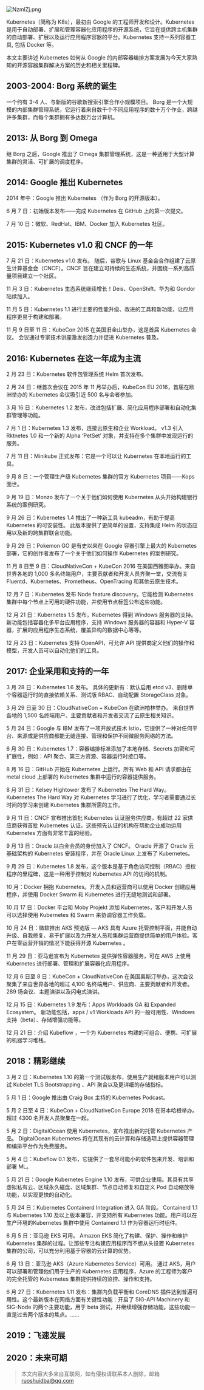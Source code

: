 
![NzmlZj.png](https://s1.ax1x.com/2020/07/04/NzmlZj.png)


Kubernetes（简称为 K8s），最初由 Google 的工程师开发和设计。Kubernetes 是用于自动部署、扩展和管理容器化应用程序的开源系统，它旨在提供跨主机集群的自动部署、扩展以及运行应用程序容器的平台。Kubernetes 支持一系列容器工具, 包括 Docker 等。

本文主要讲述 Kubernetes 如何从 Google 的内部容器编排方案发展为今天大家熟知的开源容器集群解决方案的历史和相关里程碑。

## 2003-2004: Borg 系统的诞生

一个约有 3-4 人、与新版的谷歌新搜索引擎合作小规模项目。 Borg 是一个大规模的内部集群管理系统，它运行着来自数千个不同应用程序的数十万个作业，跨越许多集群，而每个集群拥有多达数万台计算机。

## 2013: 从 Borg 到 Omega

继 Borg 之后，Google 推出了 Omega 集群管理系统，这是一种适用于大型计算集群的灵活、可扩展的调度程序。

## 2014: Google 推出 Kubernetes

2014 年中：Google 推出 Kubernetes （作为 Borg 的开源版本）。

6 月 7 日：初始版本发布——完成 Kubernetes 在 GitHub 上的第一次提交。

7 月 10 日：微软、RedHat、IBM、Docker 加入 Kubernetes 社区。

## 2015: Kubernetes v1.0 和 CNCF 的一年

7 月 21 日：Kubernetes v1.0 发布。 随后，谷歌与 Linux 基金会合作组建了云原生计算基金会（CNCF）。CNCF 旨在建立可持续的生态系统，并围绕一系列高质量项目建立一个社区。

11 月 3 日：Kubernetes 生态系统继续增长！Deis、OpenShift、华为和 Gondor 陆续加入。

11 月 5 日：Kubernetes 1.1 进行主要的性能升级、改进的工具和新功能，让应用程序更易于构建和部署。

11 月 9 日至 11 日：KubeCon 2015 在美国旧金山举办，这是首届 Kubernetes 会议。 会议通过专家技术讲座激发创造力并促进 Kubernetes 普及。

## 2016: Kubernetes 在这一年成为主流

2 月 23 日：Kubernetes 软件包管理系统 Helm 首次发布。

2 月 24 日：继首次会议在 2015 年 11 月举办后，KubeCon EU 2016，首届在欧洲举办的 Kubernetes 会议吸引近 500 名与会者参加。

3 月 16 日：Kubernetes 1.2 发布，改进包括扩展、简化应用程序部署和自动化集群管理等功能。

7 月 1 日：Kubernetes 1.3 发布，连接云原生和企业 Workload。 v1.3 引入 Rktnetes 1.0 和一个新的 Alpha ‘PetSet’ 对象，并支持在多个集群中发现运行的服务。

7 月 11 日：Minikube 正式发布：它是一个可以让 Kubernetes 在本地运行的工具。

9 月 8 日：一个管理生产级 Kubernetes 集群的官方 Kubernetes 项目——Kops 面世。

9 月 19 日：Monzo 发布了一个关于他们如何使用 Kubernetes 从头开始构建银行系统的案例研究。

9 月 26 日：Kubernetes 1.4 推出了一种新工具 kubeadm，有助于提高 Kubernetes 的可安装性。 此版本提供了更简单的设置，支持集成 Helm 的状态应用以及新的跨集群联合功能。

9 月 29 日：Pokemon GO 是有史以来在 Google 容器引擎上最大的 Kubernetes 部署，它的创作者发布了一个关于他们如何操作 Kubernetes 的案例研究。

11 月 8 日至 9 日：CloudNativeCon + KubeCon 2016 在美国西雅图举办。来自世界各地的 1,000 多名终端用户，主要贡献者和开发人员齐聚一堂，交流有关 Fluentd、Kubernetes、Prometheus、OpenTracing 和其他云原生技术。

12 月 7 日：Kubernetes 发布 Node feature discovery。它能检测 Kubernetes 集群中每个节点上可用的硬件功能，并使用节点标签公布这些功能。

12 月 21 日：Kubernetes 1.5 发布，Kubernetes 得到 Windows 服务器的支持。 新功能包括容器化多平台应用程序，支持 Windows 服务器的容器和 Hyper-V 容器，扩展的应用程序生态系统，覆盖异构的数据中心等等。

12 月 23 日：Kubernetes 支持 OpenAPI，可允许 API 提供商定义他们的操作和模型，开发人员可以自动化他们的工具。

## 2017: 企业采用和支持的一年

3 月 28 日：Kubernetes 1.6 发布。 具体的更新有：默认启用 etcd v3、删除单个容器运行时的直接依赖关系、测试版 RBAC、自动配置 StorageClass 对象。

3 月 29 日至 30 日：CloudNativeCon + KubeCon 在欧洲柏林举办。 来自世界各地的 1,500 名终端用户、主要贡献者和开发者交流了云原生相关知识。

5 月 24 日：Google 与 IBM 发布了一项开放式技术 Istio，它提供了一种对任何平台、来源或是供应商都能无缝连接、管理和保护不同微服务网络的方法。

6 月 30 日：Kubernetes 1.7：容器编排标准添加了本地存储、Secrets 加密和可扩展性，例如：API 聚合、第三方资源、容器运行时接口等。

8 月 16 日：GitHub 开始在 Kubernetes 上运行。所有 Web 和 API 请求都由在 metal cloud 上部署的 Kubernetes 集群中运行的容器提供服务。

8 月 31 日：Kelsey Hightower 发布了 Kubernetes The Hard Way。 Kubernetes The Hard Way 对 Kubernetes 学习进行了优化，学习者需要通过长时间的学习来创建 Kubernetes 集群所需的工作。

9 月 11 日：CNCF 宣布推出首批 Kubernetes 认证服务供应商，有超过 22 家供应商获得首批 Kubernetes 认证。这些预先认证的机构在帮助企业成功运用 Kubernetes 方面有非常丰富的经验。

9 月 13 日：Oracle 以白金会员的身份加入了 CNCF。 Oracle 开源了 Oracle 云基础架构的 Kubernetes 安装程序，并在 Oracle Linux 上发布了 Kubernetes。

9 月 29 日：Kubernetes 1.8 发布，这个版本是基于角色访问控制（RBAC）授权程序的里程碑，这是一种用于控制对 Kubernetes API 的访问的机制。

10 月：Docker 拥抱 Kubernetes。开发人员和运营商可以使用 Docker 创建应用程序，并使用 Docker Swarm 和 Kubernetes 进行无缝地测试和部署。

10 月 17 日：Docker 平台和 Moby Projekt 添加 Kubernetes，客户和开发人员可以选择使用 Kubernetes 和 Swarm 来协调容器工作负载。

10 月 24 日：微软推出 AKS 预览版 — AKS 具有 Azure 托管控制平面，并能自动升级、自我修复、易于扩展以及为开发人员和集群运营商提供简单的用户体验。客户在零运营开销的情况下能获得开源 Kubernetes 。

11 月 29 日：亚马逊宣布为 Kubernetes 提供弹性容器服务，可在 AWS 上使用 Kubernetes 进行部署、管理和扩展容器化应用程序。

12 月 6 日至 8 日：KubeCon + CloudNativeCon 在美国奥斯汀举办，这次会议聚集了来自世界各地的超过 4,100 名终端用户、供应商、主要贡献者和开发者。 289 场会议、主题演讲以及闪电式演讲。

12 月 15 日：Kubernetes 1.9 发布：Apps Workloads GA 和 Expanded Ecosystem。 新功能包括，apps / v1 Workloads API 的一般可用性、Windows 支持（beta）、存储增强功能等。

12 月 21 日：介绍 Kubeflow ，一个为 Kubernetes 构建的可组合、便携、可扩展的机器学习堆栈。

## 2018：精彩继续

3 月 2 日：Kubernetes 1.10 的第一个测试版发布，使用生产就绪版本用户可以测试 Kubelet TLS Bootstrapping 、API 聚合以及更详细的存储指标。

5 月 1 日：Google 推出由 Craig Box 主持的 Kubernetes Podcast。

5 月 2 日至 4 日：KubeCon + CloudNativeCon Europe 2018 在哥本哈根举办。超过 4300 名开发人员聚集在一起。

5 月 2 日：DigitalOcean 使用 Kubernetes，宣布推出新的托管 Kubernetes 产品。 DigitalOcean Kubernetes 将在其现有的云计算和存储选项上提供容器管理和编排平台作为免费服务。

5 月 4 日：Kubeflow 0.1 发布，它提供了一套尽可能小的软件包来开发、培训和部署 ML。

5 月 21 日：Google Kubernetes Engine 1.10 发布，可供企业使用。其具有共享虚拟私有云、区域永久磁盘、区域集群、节点自动修复和自定义 Pod 自动缩放等功能，以实现更快的自动化。

5 月 24 日：Kubernetes Containerd Integration 进入 GA 阶段。 Containerd 1.1 与 Kubernetes 1.10 及以上版本兼容，并支持所有 Kubernetes 功能。用户可以在生产环境的Kubernetes 集群中使用 Containerd 1.1 作为容器运行时组件。

6 月 5 日：亚马逊 EKS 可用。 Amazon EKS 简化了构建、保护、操作和维护 Kubernetes 集群的过程。让那些专注构建应用程序而不想从头设置 Kubernetes 集群的公司，可以充分利用基于容器的云计算的优势。

6 月 13 日：亚马逊 AKS（Azure Kubernetes Service）可用。 通过 AKS，用户可以部署和管理他们用于生产的 Kubernetes 应用程序，Azure 的工程师为客户的完全托管的 Kubernetes 集群提供持续的监控、操作和支持。

6 月 27 日：Kubernetes 1.11 发布：集群内负载平衡和 CoreDNS 插件达到普遍可用性。这个最新版本在网络方面有关键性功能：开启了 SIG-API Machinery 和 SIG-Node 的两个主要功能，用于 beta 测试，并继续增强存储功能。这些功能一直是过去两个版本的焦点。……

## 2019：飞速发展

## 2020：未来可期



> 本文内容大多来自互联网，如有侵权请联系本人删除，邮箱 <a href="mailto:ruoshuidba@qq.com">ruoshuidba@qq.com</a>